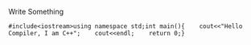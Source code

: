 <p>Write Something</p><pre><code>#include&lt;iostream&gt;using namespace std;int main(){    cout&lt;&lt;"Hello Compiler, I am C++";    cout&lt;&lt;endl;    return 0;}</code></pre>